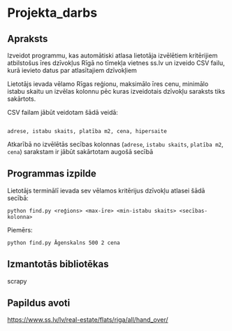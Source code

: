 # Projekta_darbs

## Apraksts 

Izveidot programmu, kas automātiski atlasa lietotāja izvēlētiem kritērijiem atbilstošus īres dzīvokļus Rīgā no tīmekļa vietnes ss.lv un izveido CSV failu, kurā ievieto datus par atlasītajiem dzīvokļiem

Lietotājs ievada vēlamo Rīgas reģionu, maksimālo īres cenu, minimālo istabu skaitu un izvēlas kolonnu pēc kuras izveidotais dzīvokļu saraksts tiks sakārtots.

CSV failam jābūt veidotam šādā veidā: 

```csv

adrese, istabu skaits, platība m2, cena, hipersaite

```

Atkarībā no izvēlētās secības kolonnas (`adrese`, `istabu skaits`, `platība m2`, `cena`) sarakstam ir jābūt sakārtotam augošā secībā

## Programmas izpilde

Lietotājs terminālī ievada sev vēlamos kritērijus dzīvokļu atlasei šādā secībā:

```shell
python find.py <reģions> <max-īre> <min-istabu skaits> <secības-kolonna>
```

Piemērs:

```shell
python find.py Āgenskalns 500 2 cena
```

## Izmantotās bibliotēkas

scrapy

## Papildus avoti 

https://www.ss.lv/lv/real-estate/flats/riga/all/hand_over/
